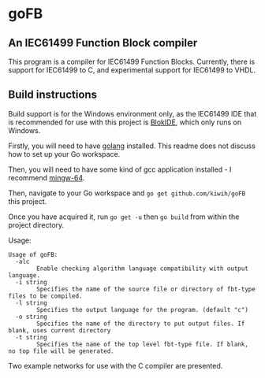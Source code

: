 # goFB
## An IEC61499 Function Block compiler
This program is a compiler for IEC61499 Function Blocks. 
Currently, there is support for IEC61499 to C, and experimental support for IEC61499 to VHDL.

## Build instructions

Build support is for the Windows environment only, as the IEC61499 IDE that is recommended for use with this project is [BlokIDE](http://timeme.io), which only runs on Windows.

Firstly, you will need to have [golang](http://golang.org/dl) installed. This readme does not discuss how to set up your Go workspace.

Then, you will need to have some kind of gcc application installed - I recommend [mingw-64](http://sourceforge.net/projects/mingw-w64/).

Then, navigate to your Go workspace and `go get github.com/kiwih/goFB` this project. 

Once you have acquired it, run `go get -u` then `go build` from within the project directory.

Usage:
```
Usage of goFB:
  -alc
        Enable checking algorithm language compatibility with output language.
  -i string
        Specifies the name of the source file or directory of fbt-type files to be compiled. 
  -l string
        Specifies the output language for the program. (default "c")
  -o string
        Specifies the name of the directory to put output files. If blank, uses current directory
  -t string
        Specifies the name of the top level fbt-type file. If blank, no top file will be generated.
```

Two example networks for use with the C compiler are presented. 

